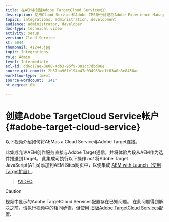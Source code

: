 ```yaml
---
title: 在AEM中创建Adobe TargetCloud Service帐户
description: 使用Cloud Service和Adobe IMS身份验证将Adobe Experience Manager as a Cloud Service与Adobe Target集成。
topics: integrations, administration, development
audience: administrator, developer
doc-type: technical video
activity: setup
version: Cloud Service
kt: 6044
thumbnail: 41244.jpg
topic: Integrations
role: Admin
level: Intermediate
exl-id: dd6c17ae-8e08-4db3-95f9-081cc7dbd86e
source-git-commit: 2b37ba961e194b47e034963ceff63a0b8e8458ae
workflow-type: tm+mt
source-wordcount: '141'
ht-degree: 0%

---
```


# 创建Adobe TargetCloud Service帐户 {#adobe-target-cloud-service}

以下视频介绍如何将AEMas a Cloud Service与Adobe Target连接。

此集成允许AEM创作服务直接与Adobe Target通信，并将体验片段从AEM作为选件推送到Target。  此集成可执行以下操作 *not* 将Adobe Target JavaScript(AT.js)添加到AEM Sites网页中，以便集成 [AEM with Launch（使用Target扩展）](../experience-platform/data-collection/tags/connect-aem-tag-property-using-ims.md).

>[!VIDEO](https://video.tv.adobe.com/v/41244?quality=12&learn=on)

>[!CAUTION]
>
>视频中显示的Adobe TargetCloud Services配置存在已知问题。 在此问题得到解决之前，请执行视频中的相同步骤，但使用 [旧版Adobe TargetCloud Services配置](https://experienceleague.adobe.com/docs/experience-manager-learn/aem-target-tutorial/aem-target-implementation/using-aem-cloud-services.html).
